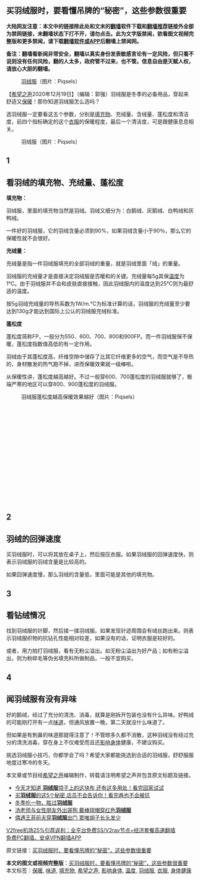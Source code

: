  <h2>买羽绒服时，要看懂吊牌的“秘密”，这些参数很重要</h2> <p class="notice"><b>大陆网友注意：本文中的链接除此处和文末的<a href="https://github.com/bannedbook/fanqiang" >翻墙</a>软件下载和<a href="https://github.com/killgcd/justmysocks/blob/master/README.md">翻墙推荐</a>链接外全部为禁网链接，未翻墙状态下打不开，请勿点击。此为文字版禁闻，欲看图文视频完整版和更多禁闻，请下载<a href="https://github.com/bannedbook/fanqiang">翻墙软件或APP</a>后翻墙上禁闻网。</p><p>备注：翻墙看新闻非常安全，翻墙以真实身份发表敏感言论有一定风险，但只看不说则没有任何风险，翻的人太多，政府管不过来，也不管。信息自由是天赋人权，请放心大胆的翻墙。</b></p>  <div class="entry"> <figure><figcaption><a href="https://www.bannedbook.org/bnews/tag/%E7%BE%BD%E7%BB%92%E6%9C%8D/" class="st_tag internal_tag" rel="tag" title="标签 羽绒服 下的日志">羽绒服</a>（图片：Piqsels）</figcaption></figure> <p>【<span class='wp_keywordlink_affiliate'><a href="https://www.soundofhope.org" title="希望之声" target="_blank">希望之声</a></span>2020年12月19日】（编辑：郭强）羽绒服是冬季的必备用品，穿起来舒适又<a href="https://www.bannedbook.org/bnews/tag/%E4%BF%9D%E6%9A%96/" class="st_tag internal_tag" rel="tag" title="标签 保暖 下的日志">保暖</a>！那你知道羽绒服怎么选吗？</p> <p>选羽绒服一定要看这五个参数，分别是<a href="https://www.bannedbook.org/bnews/tag/%E5%A1%AB%E5%85%85%E7%89%A9/" class="st_tag internal_tag" rel="tag" title="标签 填充物 下的日志">填充物</a>、充绒量、含绒量、蓬松度和清洁度，前四个指标确定的这个<a href="https://www.bannedbook.org/bnews/tag/%E8%A1%A3%E6%9C%8D/" class="st_tag internal_tag" rel="tag" title="标签 衣服 下的日志">衣服</a>的保暖程度，最后一个清洁度，可是跟健康息息相关。</p> <figure><figcaption>羽绒服（图片：Piqsels）</figcaption></figure> <h2>1</h2> <h2>看羽绒的填充物、充绒量、蓬松度</h2> <p><strong>填充物：</strong></p> <p>羽绒服，里面的填充物当然是羽绒。羽绒又细分为：白鹅绒、灰鹅绒、白鸭绒和灰鸭绒。</p> <p>一件好的羽绒服，它的羽绒含量必须到90%，如果羽绒含量小于90％，那么它的保暖性就不会很好。</p>  <p><strong>充绒量：</strong></p> <p>充绒量是指一件羽绒服填充的全部羽绒的重量，就是羽绒里面「绒」的重量。</p> <p>羽绒服的充绒量才是直接决定羽绒服是否暖和的关键。充绒量每5g其保<a href="https://www.bannedbook.org/bnews/tag/%E6%B8%A9%E5%BA%A6/" class="st_tag internal_tag" rel="tag" title="标签 温度 下的日志">温度</a>为1℃。由于羽绒服并不会和皮肤直接接触，因此羽绒服内的温度达到25℃则为最舒适的温度。</p> <p>按5g羽绒充绒量的导热系数为1W/m.℃为标准计算的话，羽绒服的充绒量至少要达到130g才能达到国际上公认的羽绒服充绒标准。</p> <p><strong>蓬松度</strong></p>  <p>蓬松度简称FP，一般分为550、600、700、800和900FP。而一件羽绒服保不保暖，蓬松度指数值高低的有一定作用。</p> <p>羽绒由于其蓬松度高，纤维空隙中储存了比其它纤维更多的空气，而空气是不导热的，身材散发的热气跑不掉，进而保暖效果就一级棒啦。</p> <p>从保暖性讲，蓬松度越高越好。不过一般穿600、700蓬松度的羽绒服就够了，极端严寒的地区可以穿800、900蓬松度的羽绒服。</p> <figure><figcaption>羽绒服蓬松度越高保暖效果越好（图片：Piqsels）</figcaption></figure> <h2> </h2> <h2> </h2> <h2> </h2> <h2> </h2> <h2> </h2> <h2>2</h2> <h2>羽绒的回弹速度</h2> <p>买羽绒服时，可以将其放在桌子上，然后按压衣服。如果羽绒服的回弹速度快，则表示羽绒服的羽绒含量是比较高的。</p> <p>如果回弹速度慢，那么羽绒的含量低，里面可能是其他的填充物。</p>  <h2>3</h2> <h2>看钻绒情况</h2> <p>找到羽绒服的针脚，然后揉一揉羽绒服。如果发现针迹周围会有绒丝跑出来。则表示羽绒服织物的抗钻孔性能相对较差，如果没有的话，证明衣服是较好的。</p> <p>或者，用力拍打羽绒服，看有无粉尘溢出。如无粉尘溢出为好产品；如有粉尘溢出，则为粉碎毛等伪劣填充料所做制品，一般不宜购买。</p> <h2>4</h2> <h2>闻羽绒服有没有异味</h2> <p>好的鹅绒，经过了充分的清洗、消毒，就算是刚拆开包装也没有什么异味。好鸭绒的可能刚打开有一点<a href="https://www.bannedbook.org/bnews/tag/%E5%91%B3%E9%81%93/" class="st_tag internal_tag" rel="tag" title="标签 味道 下的日志">味道</a>，但通风放置一晚，第二天就没什么味道了。</p> <p>但如果是有刺鼻的味道那就得注意了！不管晾多久都不消散，这种羽绒没有经过充分的清洗消毒，穿在身上不仅难受而且还<a href="https://www.bannedbook.org/bnews/tag/%E5%BD%B1%E5%93%8D%E8%BA%AB%E4%BD%93/" class="st_tag internal_tag" rel="tag" title="标签 影响身体 下的日志">影响身体</a>健康，不建议购买。</p> <p>挑选羽绒服小技巧，你都学会了吗？希望大家都能挑选到合适的羽绒服，舒舒服服地度过寒冷的冬天。</p>  <p>本文章或节目经<a href="https://www.bannedbook.org/bnews/tag/%e5%b8%8c%e6%9c%9b%e4%b9%8b%e5%a3%b0/" class="st_tag internal_tag" rel="tag" title="标签 希望之声 下的日志">希望之声</a>编辑制作，转载请注明希望之声并包含原文标题及链接。</p> <ul class='op-related-articles' title='相关阅读'> <li><a href='https://www.bannedbook.org/bnews/lifebaike/20201130/1439381.html' target='_blank'>今天才知道 <b>羽绒服</b>领子上的这块布 还有这多用处！看完回家试试</a></li> <li><a href='https://www.bannedbook.org/bnews/lifebaike/20201128/1438613.html' target='_blank'>买<b>羽绒服</b>的这5个秘密 店员不会告诉你！看完再也不会被坑</a></li> <li><a href='https://www.bannedbook.org/bnews/comments/20201122/1435105.html' target='_blank'>冬季吃一物，胜过<b>羽绒服</b></a></li> <li><a href='https://www.bannedbook.org/bnews/yule/20201114/1430908.html' target='_blank'>汤老师与女性朋友外出遛狗 戴棒球帽穿红色<b>羽绒服</b></a></li> <li><a href='https://www.bannedbook.org/bnews/yule/20200219/1279395.html' target='_blank'>偶遇王菲前夫穿<b>羽绒服</b>出门 窦唯胡子长头发少</a></li> </ul> <p class="texttj"> <a href="https://github.com/bannedbook/fanqiang/wiki/V2ray%E6%9C%BA%E5%9C%BA" target="_blank">V2free机场25%引荐返利：全平台免费SS/V2ray节点+经济套餐高速翻墙</a><br/> <a href="https://github.com/bannedbook/fanqiang/wiki/%E7%A6%81%E9%97%BB%E7%BD%91%E5%AE%89%E5%8D%93%E7%BF%BB%E5%A2%99%E6%96%B0%E9%97%BBAPP" target="_blank">免费PC翻墙、安卓VPN翻墙APP</a></p><p>原文链接：<a class="src_link"  href="https://www.soundofhope.org/post/455245" target="_blank">买羽绒服时，要看懂吊牌的“秘密”，这些参数很重要</a></p><a name='sharetosocial'></a>       <div><b>本文的图文或视频完整版</b>：<a href='https://www.bannedbook.org/bnews/comments/20201220/1451362.html'>买羽绒服时，要看懂吊牌的“秘密”，这些参数很重要</a></div>  </div><!--END ENTRY--> <div class="postfooter"> <div>本文标签：<a href="https://www.bannedbook.org/bnews/tag/%E4%BF%9D%E6%9A%96/" rel="tag">保暖</a>, <a href="https://www.bannedbook.org/bnews/tag/%E5%91%B3%E9%81%93/" rel="tag">味道</a>, <a href="https://www.bannedbook.org/bnews/tag/%E5%A1%AB%E5%85%85%E7%89%A9/" rel="tag">填充物</a>, <a href="https://www.bannedbook.org/bnews/tag/%e5%b8%8c%e6%9c%9b%e4%b9%8b%e5%a3%b0/" rel="tag">希望之声</a>, <a href="https://www.bannedbook.org/bnews/tag/%E5%BD%B1%E5%93%8D%E8%BA%AB%E4%BD%93/" rel="tag">影响身体</a>, <a href="https://www.bannedbook.org/bnews/tag/%E6%B8%A9%E5%BA%A6/" rel="tag">温度</a>, <a href="https://www.bannedbook.org/bnews/tag/%E7%BE%BD%E7%BB%92%E6%9C%8D/" rel="tag">羽绒服</a>, <a href="https://www.bannedbook.org/bnews/tag/%E8%A1%A3%E6%9C%8D/" rel="tag">衣服</a>, <a href="https://www.bannedbook.org/bnews/tag/%E8%BA%AB%E4%BD%93%E5%81%A5%E5%BA%B7/" rel="tag">身体健康</a></div>  </div><!--END POSTFOOTER--> 